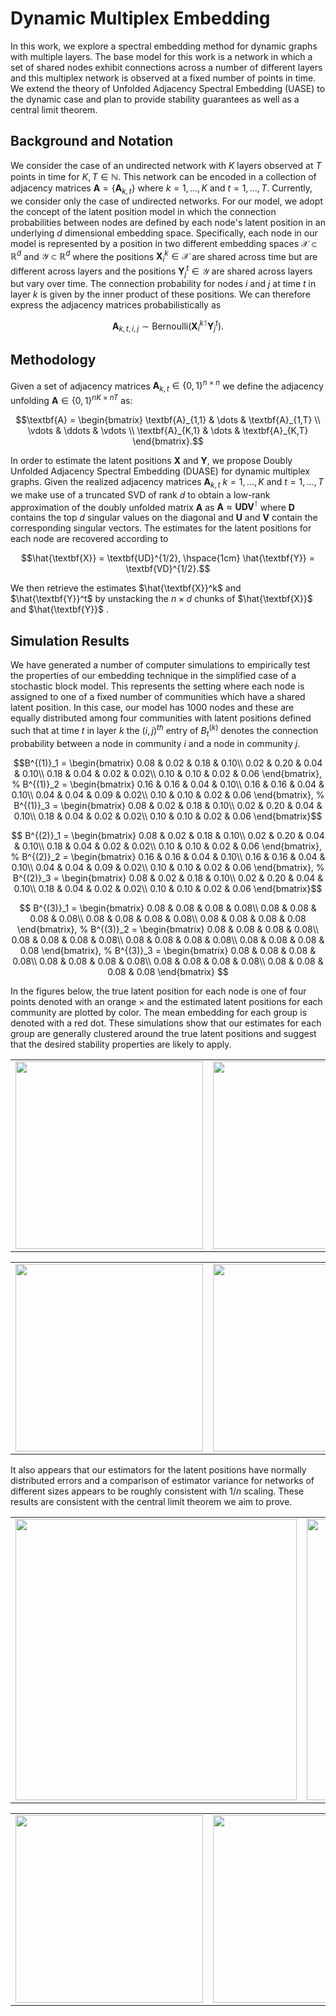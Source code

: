 # Dynamic Multiplex Embedding

In this work, we explore a spectral embedding method for dynamic graphs with multiple layers. The base model for this work is a network in which a set of shared nodes exhibit connections across a number of different layers and this multiplex network is observed at a fixed number of points in time. We extend the theory of Unfolded Adjacency Spectral Embedding (UASE) to the dynamic case and plan to provide stability guarantees as well as a central limit theorem.

## Background and Notation
We consider the case of an undirected network with $K$ layers observed at $T$ points in time for $K, T \in \mathbb{N}$.  This network can be encoded in a collection of adjacency matrices $\textbf{A} = \{\textbf{A}_{k,t}\}$ where $k = 1,\dots , K$ and $t = 1,\dots , T$. Currently, we consider only the case of undirected networks. For our model, we adopt the concept of the latent position model in which the connection probabilities between nodes are defined by each node's latent position in an underlying $d$ dimensional embedding space. Specifically, each node in our model is represented by a position in two different embedding spaces $\mathcal{X} \subset \mathbb{R}^d$ and $\mathcal{Y} \subset \mathbb{R}^d$ where the positions $\textbf{X}^{k}_i \in \mathcal{X}$ are shared across time but are different across layers and the positions $\textbf{Y}^{t}_j \in \mathcal{Y}$ are shared across layers but vary over time. The connection probability for nodes $i$ and $j$ at time $t$ in layer $k$ is given by the inner product of these positions. We can therefore express the adjacency matrices probabilistically as 
```math
\textbf{A}_{k,t, i,j} \sim \mathrm{Bernoulli}\left(\textbf{X}^{k \intercal}_i \textbf{Y}^{t}_j\right).
```

## Methodology

Given a set of adjacency matrices $\textbf{A}_{k,t} \in \{0,1\}^{n \times n}$ we define the adjacency unfolding $\textbf{A} \in \{0,1\}^{nK \times nT}$ as:  
```math
\textbf{A} = 
\begin{bmatrix}
\textbf{A}_{1,1} & \dots & \textbf{A}_{1,T} \\
\vdots & \ddots & \vdots \\
\textbf{A}_{K,1} & \dots & \textbf{A}_{K,T}
\end{bmatrix}.
```

In order to estimate the latent positions $\textbf{X}$ and $\textbf{Y}$, we propose Doubly Unfolded Adjacency Spectral Embedding (DUASE) for dynamic multiplex graphs. Given the realized adjacency matrices $\textbf{A}_{k,t}$ $k = 1,\dots , K$ and $t = 1,\dots , T$ we make use of a truncated SVD of rank $d$ to obtain a low-rank approximation of the doubly unfolded matrix $\textbf{A}$ as $\textbf{A} \approx \textbf{UDV}^{\intercal}$ where $\textbf{D}$ contains the top $d$ singular values on the diagonal and $\textbf{U}$ and $\textbf{V}$ contain the corresponding singular vectors. The estimates for the latent positions for each node are recovered according to 

$$\hat{\textbf{X}} = \textbf{UD}^{1/2}, \hspace{1cm} \hat{\textbf{Y}} = \textbf{VD}^{1/2}.$$

We then retrieve the estimates $\hat{\textbf{X}}^k$ and $\hat{\textbf{Y}}^t$ by unstacking the $n \times d$ chunks of $\hat{\textbf{X}}$ and $\hat{\textbf{Y}}$ .

## Simulation Results

We have generated a number of computer simulations to empirically test the properties of our embedding technique in the simplified case of a stochastic block model. This represents the setting where each node is assigned to one of a fixed number of communities which have a shared latent position. In this case, our model has $1000$ nodes and these are equally distributed among four communities with latent positions defined such that at time $t$ in layer $k$ the $(i,j)^{th}$ entry of $B^{(k)}_t$ denotes the connection probability between a node in community $i$ and a node in community $j$. 

```math
B^{(1)}_1 = \begin{bmatrix}
0.08 & 0.02 & 0.18 & 0.10\\
0.02 & 0.20 & 0.04 & 0.10\\
0.18 & 0.04 & 0.02 & 0.02\\
0.10 & 0.10 & 0.02 & 0.06
\end{bmatrix},
%
B^{(1)}_2 = \begin{bmatrix}
0.16 & 0.16 & 0.04 & 0.10\\
0.16 & 0.16 & 0.04 & 0.10\\
0.04 & 0.04 & 0.09 & 0.02\\
0.10 & 0.10 & 0.02 & 0.06
\end{bmatrix},
%
B^{(1)}_3 = \begin{bmatrix}
0.08 & 0.02 & 0.18 & 0.10\\
0.02 & 0.20 & 0.04 & 0.10\\
0.18 & 0.04 & 0.02 & 0.02\\
0.10 & 0.10 & 0.02 & 0.06
\end{bmatrix}
```
```math

B^{(2)}_1 = \begin{bmatrix}
0.08 & 0.02 & 0.18 & 0.10\\
0.02 & 0.20 & 0.04 & 0.10\\
0.18 & 0.04 & 0.02 & 0.02\\
0.10 & 0.10 & 0.02 & 0.06
\end{bmatrix},
%
B^{(2)}_2 = \begin{bmatrix}
0.16 & 0.16 & 0.04 & 0.10\\
0.16 & 0.16 & 0.04 & 0.10\\
0.04 & 0.04 & 0.09 & 0.02\\
0.10 & 0.10 & 0.02 & 0.06
\end{bmatrix},
%
B^{(2)}_3 = \begin{bmatrix}
0.08 & 0.02 & 0.18 & 0.10\\
0.02 & 0.20 & 0.04 & 0.10\\
0.18 & 0.04 & 0.02 & 0.02\\
0.10 & 0.10 & 0.02 & 0.06
\end{bmatrix}
```
```math

B^{(3)}_1 = \begin{bmatrix}
0.08 & 0.08 & 0.08 & 0.08\\
0.08 & 0.08 & 0.08 & 0.08\\
0.08 & 0.08 & 0.08 & 0.08\\
0.08 & 0.08 & 0.08 & 0.08
\end{bmatrix},
%
B^{(3)}_2 = \begin{bmatrix}
0.08 & 0.08 & 0.08 & 0.08\\
0.08 & 0.08 & 0.08 & 0.08\\
0.08 & 0.08 & 0.08 & 0.08\\
0.08 & 0.08 & 0.08 & 0.08
\end{bmatrix},
%
B^{(3)}_3 = \begin{bmatrix}
0.08 & 0.08 & 0.08 & 0.08\\
0.08 & 0.08 & 0.08 & 0.08\\
0.08 & 0.08 & 0.08 & 0.08\\
0.08 & 0.08 & 0.08 & 0.08
\end{bmatrix} 
```
In the figures below, the true latent position for each node is one of four points denoted with an orange $\times$ and the estimated latent positions for each community are plotted by color. The mean embedding for each group is denoted with a red dot. These simulations show that our estimates for each group are generally clustered around the true latent positions and suggest that the desired stability properties are likely to apply. 


<table>
  <tr>
    <td><img src="https://github.com/mjbaum/Dynamic_Multiplex_Embedding/assets/150443188/3758e888-c3ac-4777-a9c8-7e5ab7629e0e" width="300" </td>
    <td><img src="https://github.com/mjbaum/Dynamic_Multiplex_Embedding/assets/150443188/0c0655af-f97e-4a5d-b3bc-805b99c391b4" width="300"</td>
    <td><img src="https://github.com/mjbaum/Dynamic_Multiplex_Embedding/assets/150443188/481bc902-554d-465c-95ab-9faf2c7000d4" width="300"</td>
  </tr>
 </table>

 <table>
  <tr>
    <td><img src="https://github.com/mjbaum/Dynamic_Multiplex_Embedding/assets/150443188/502c8497-aa6e-435b-ab9c-be4a8d41c748" width="300" </td>
    <td><img src="https://github.com/mjbaum/Dynamic_Multiplex_Embedding/assets/150443188/e8c72cf4-1199-41c5-a074-fca75909785f" width="300"</td>
    <td><img src="https://github.com/mjbaum/Dynamic_Multiplex_Embedding/assets/150443188/a38c4784-b27f-4935-941f-c3ae55700f06" width="300"</td>
  </tr>
 </table>


It also appears that our estimators for the latent positions have normally distributed errors and a comparison of estimator variance for networks of different sizes appears to be roughly consistent with $1/n$ scaling. These results are consistent with the central limit theorem we aim to prove.
<table>
  <tr>
    <td><img src="https://github.com/mjbaum/Dynamic_Multiplex_Embedding/assets/150443188/44dda3fe-6cf1-4d5f-b988-693ef16213a4" width="450" </td>
    <td><img src="https://github.com/mjbaum/Dynamic_Multiplex_Embedding/assets/150443188/0c481992-ae18-49c1-8b8c-2f87882a74d9" width="450" </td>
  </tr>
 </table>
<table>
  <tr>
    <td><img src="https://github.com/mjbaum/Dynamic_Multiplex_Embedding/assets/150443188/456ca546-ad08-48fe-bd93-ea2d6930e64a" width="300" </td>
    <td><img src="https://github.com/mjbaum/Dynamic_Multiplex_Embedding/assets/150443188/3d765b24-e025-4f02-af3f-b5e50c25c4b3" width="300"</td>
    <td><img src="https://github.com/mjbaum/Dynamic_Multiplex_Embedding/assets/150443188/713e5b83-84fa-4192-b74b-2849a15541ff" width="300"</td>
  </tr>
 </table>




